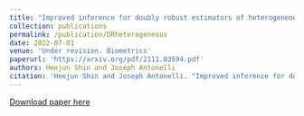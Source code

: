 ```yaml
---
title: "Improved inference for doubly robust estimators of heterogeneous treatment effects"
collection: publications
permalink: /publication/DRheterogeneous
date: 2022-07-01
venue: 'Under revision. Biometrics'
paperurl: 'https://arxiv.org/pdf/2111.03594.pdf'
authors: Heejun Shin and Joseph Antonelli
citation: 'Heejun Shin and Joseph Antonelli. "Improved inference for doubly robust estimators of heterogeneous treatment effects." arXiv preprint arXiv:2111.03594 (2021).'
---
```


[Download paper here](https://arxiv.org/pdf/2111.03594.pdf)
